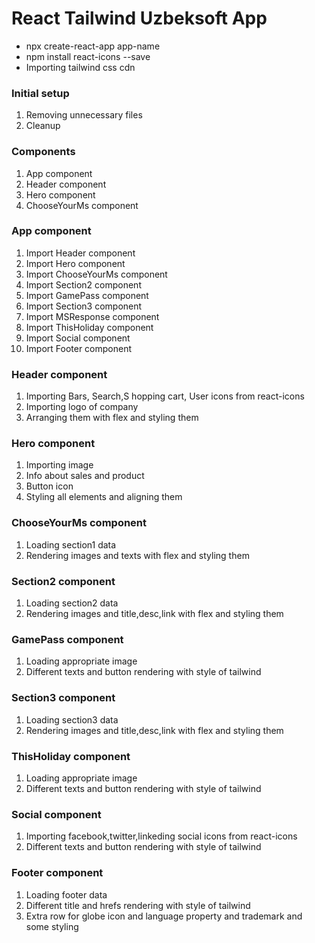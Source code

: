# React Tailwind Uzbeksoft App

- npx create-react-app app-name
- npm install react-icons --save
- Importing tailwind css cdn

### Initial setup

1. Removing unnecessary files
2. Cleanup

### Components

1. App component
2. Header component
3. Hero component
4. ChooseYourMs component

### App component

1. Import Header component
2. Import Hero component
3. Import ChooseYourMs component
4. Import Section2 component
5. Import GamePass component
6. Import Section3 component
7. Import MSResponse component
8. Import ThisHoliday component
9. Import Social component
10. Import Footer component

### Header component

1. Importing Bars, Search,S hopping cart, User icons from react-icons
2. Importing logo of company
3. Arranging them with flex and styling them

### Hero component

1. Importing image
2. Info about sales and product
3. Button icon
4. Styling all elements and aligning them

### ChooseYourMs component

1. Loading section1 data
2. Rendering images and texts with flex and styling them

### Section2 component

1. Loading section2 data
2. Rendering images and title,desc,link with flex and styling them

### GamePass component

1. Loading appropriate image
2. Different texts and button rendering with style of tailwind

### Section3 component

1. Loading section3 data
2. Rendering images and title,desc,link with flex and styling them

### ThisHoliday component

1. Loading appropriate image
2. Different texts and button rendering with style of tailwind

### Social component

1. Importing facebook,twitter,linkeding social icons from react-icons
2. Different texts and button rendering with style of tailwind

### Footer component

1. Loading footer data
2. Different title and hrefs rendering with style of tailwind
3. Extra row for globe icon and language property and trademark and some styling
